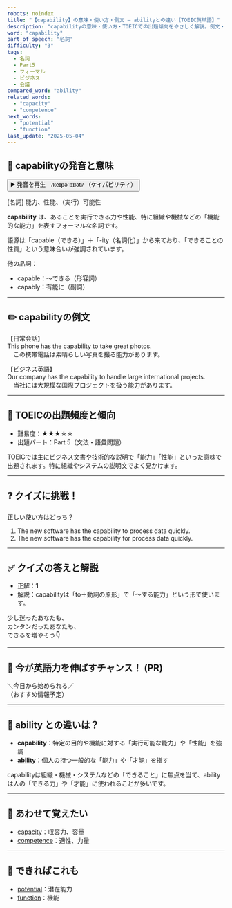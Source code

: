 ```yaml
---
robots: noindex
title: "【capability】の意味・使い方・例文 ― abilityとの違い【TOEIC英単語】"
description: "capabilityの意味・使い方・TOEICでの出題傾向をやさしく解説。例文・クイズ付きでabilityとの違いもわかりやすく学べます。"
word: "capability"
part_of_speech: "名詞"
difficulty: "3"
tags:
  - 名詞
  - Part5
  - フォーマル
  - ビジネス
  - 会議
compared_word: "ability"
related_words:
  - "capacity"
  - "competence"
next_words:
  - "potential"
  - "function"
last_update: "2025-05-04"
---
```


## 🔰 capabilityの発音と意味

<button class="play-audio" onclick="playTTS('capability')">
  <span class="play-audio-main">
    ▶️ 発音を再生　/kèɪpəˈbɪləti/
  </span>
  <span class="play-audio-sub">
    （ケイパビリティ）
  </span>
</button>

[名詞] 能力、性能、（実行）可能性

**capability** は、あることを実行できる力や性能、特に組織や機械などの「機能的な能力」を表すフォーマルな名詞です。

語源は「capable（できる）」＋「-ity（名詞化）」から来ており、「できることの性質」という意味合いが強調されています。

他の品詞：  
- capable：～できる（形容詞）
- capably：有能に（副詞）

---

## ✏️ capabilityの例文

【日常会話】  
This phone has the capability to take great photos.  
　この携帯電話は素晴らしい写真を撮る能力があります。

【ビジネス英語】  
Our company has the capability to handle large international projects.  
　当社には大規模な国際プロジェクトを扱う能力があります。

---

## 🎯 TOEICの出題頻度と傾向

- 難易度：★★★☆☆
- 出題パート：Part 5（文法・語彙問題）

TOEICでは主にビジネス文書や技術的な説明で「能力」「性能」といった意味で出題されます。特に組織やシステムの説明文でよく見かけます。

---

## ❓ クイズに挑戦！

正しい使い方はどっち？

1. The new software has the capability to process data quickly.  
2. The new software has the capability for process data quickly.

---

## ✅ クイズの答えと解説

- 正解：**1**
- 解説：capabilityは「to＋動詞の原形」で「～する能力」という形で使います。

少し迷ったあなたも、  
カンタンだったあなたも、  
できるを増やそう👇️

---

## 🚀 今が英語力を伸ばすチャンス！ (PR)

<div class="info-center">
＼今日から始められる／<br>  
（おすすめ情報予定）
</div>

---

## 🤔  ability との違いは？

- **capability**：特定の目的や機能に対する「実行可能な能力」や「性能」を強調
- **[ability](/word/ability/)**：個人の持つ一般的な「能力」や「才能」を指す

capabilityは組織・機械・システムなどの「できること」に焦点を当て、abilityは人の「できる力」や「才能」に使われることが多いです。

---

## 🧩 あわせて覚えたい

- [capacity](/word/capacity/)：収容力、容量
- [competence](/word/competence/)：適性、力量

---

## 📖 できればこれも

- [potential](/word/potential/)：潜在能力
- [function](/word/function/)：機能

<!-- cvid: aid24_bid10 -->
